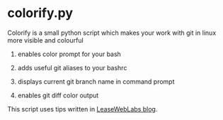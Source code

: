 colorify.py
========

Colorify is a small python script which makes your work with git in linux more visible and colourful

1)	enables color prompt for your bash

2)	adds useful git aliases to your bashrc

3)	displays current git branch name in command prompt

4)	enables git diff color output



This script uses tips written in [LeaseWebLabs blog](http://www.leaseweblabs.com/2013/08/git-tip-beautiful-colored-and-readable-output/).

